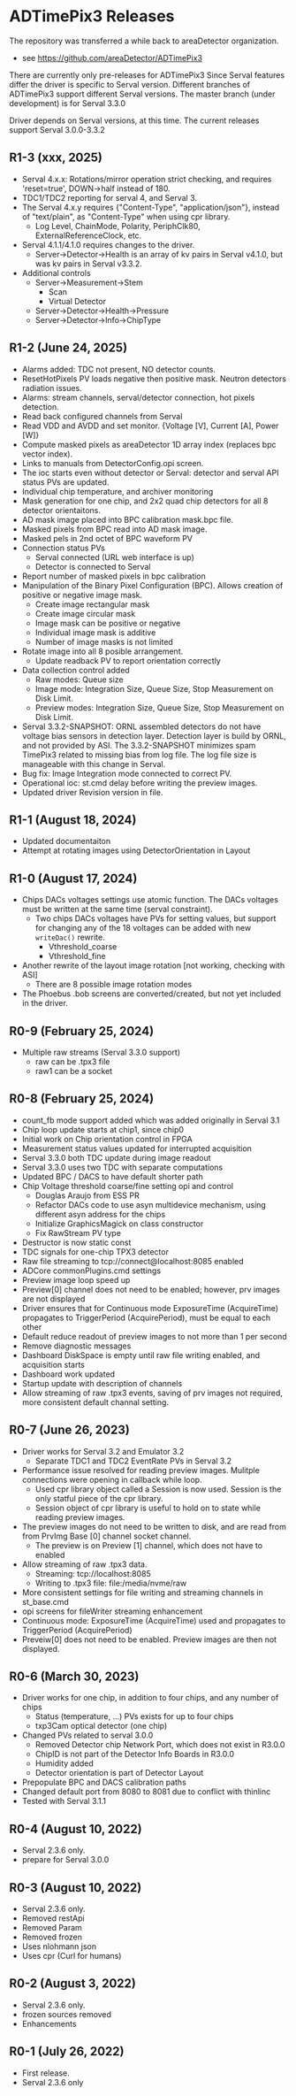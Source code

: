ADTimePix3 Releases
==================

The repository was transferred a while back to areaDetector organization.

* see https://github.com/areaDetector/ADTimePix3

There are currently only pre-releases for ADTimePix3
Since Serval features differ the driver is specific to Serval version.
Different branches of ADTimePix3 support different Serval versions.
The master branch (under development) is for Serval 3.3.0

Driver depends on Serval versions, at this time. The current releases support Serval 3.0.0-3.3.2

R1-3 (xxx, 2025)
--------

* Serval 4.x.x: Rotations/mirror operation strict checking, and requires 'reset=true', DOWN->half instead of 180.
* TDC1/TDC2 reporting for serval 4, and Serval 3.
* The Serval 4.x.y requires {"Content-Type", "application/json"}, instead of "text/plain", as "Content-Type" when using cpr library.
  * Log Level, ChainMode, Polarity, PeriphClk80, ExternalReferenceClock, etc.
* Serval 4.1.1/4.1.0 requires changes to the driver.
  * Server->Detector->Health is an array of kv pairs in Serval v4.1.0, but was kv pairs in Serval v3.3.2.
* Additional controls
  * Server->Measurement->Stem
    * Scan
    * Virtual Detector
  * Server->Detector->Health->Pressure
  * Server->Detector->Info->ChipType

R1-2 (June 24, 2025)
--------

* Alarms added: TDC not present, NO detector counts.
* ResetHotPixels PV loads negative then positive mask. Neutron detectors radiation issues.
* Alarms: stream channels, serval/detector connection, hot pixels detection.
* Read back configured channels from Serval
* Read VDD and AVDD and set monitor. {Voltage [V], Current [A], Power [W]}
* Compute masked pixels as areaDetector 1D array index (replaces bpc vector index).
* Links to manuals from DetectorConfig.opi screen.
* The ioc starts even without detector or Serval: detector and serval API status PVs are updated.
* Individual chip temperature, and archiver monitoring
* Mask generation for one chip, and 2x2 quad chip detectors for all 8 detector orientaitons.
* AD mask image placed into BPC calibration mask.bpc file.
* Masked pixels from BPC read into AD mask image.
* Masked pels in 2nd octet of BPC waveform PV
* Connection status PVs
  + Serval connected (URL web interface is up)
  + Detector is connected to Serval
* Report number of masked pixels in bpc calibration
* Manipulation of the Binary Pixel Configuration (BPC). Allows creation of positive or negative image mask.
  + Create image rectangular mask
  + Create image circular mask
  + Image mask can be positive or negative
  + Individual image mask is additive
  + Number of image masks is not limited
* Rotate image into all 8 posible arrangement.
  + Update readback PV to report orientation correctly
* Data collection control added
  + Raw modes: Queue size
  + Image mode: Integration Size, Queue Size, Stop Measurement on Disk Limit.
  + Preview modes: Integration Size, Queue Size, Stop Measurement on Disk Limit.
* Serval 3.3.2-SNAPSHOT: ORNL assembled detectors do not have voltage bias sensors in detection layer. Detection layer is build by ORNL, and not provided by ASI. The 3.3.2-SNAPSHOT minimizes spam TimePix3 related to missing bias from log file. The log file size is manageable with this change in Serval.
* Bug fix: Image Integration mode connected to correct PV.
* Operational ioc: st.cmd delay before writing the preview images.
* Updated driver Revision version in file.

R1-1 (August 18, 2024)
--------

* Updated documentaiton
* Attempt at rotating images using DetectorOrientation in Layout

R1-0 (August 17, 2024)
--------

* Chips DACs voltages settings use atomic function. The DACs voltages must be written at the same time (serval constraint).
  * Two chips DACs voltages have PVs for setting values, but support for changing any of the 18 voltages can be added with new `writeDac()` rewrite.
    * Vthreshold_coarse
    * Vthreshold_fine
* Another rewrite of the layout image rotation [not working, checking with ASI]
  * There are 8 possible image rotation modes
* The Phoebus .bob screens are converted/created, but not yet included in the driver.

R0-9 (February 25, 2024)
--------

* Multiple raw streams (Serval 3.3.0 support)
  * raw can be .tpx3 file
  * raw1 can be a socket

R0-8 (February 25, 2024)
--------

* count_fb mode support added which was added originally in Serval 3.1
* Chip loop update starts at chip1, since chip0
* Initial work on Chip orientation control in FPGA
* Measurement status values updated for interrupted acquisition
* Serval 3.3.0 both TDC update during image readout
* Serval 3.3.0 uses two TDC with separate computations
* Updated BPC / DACS to have default shorter path
* Chip Voltage threshold coarse/fine setting opi and control
  * Douglas Araujo from ESS PR
  * Refactor DACs code to use asyn multidevice mechanism, using different asyn address for the chips
  * Initialize GraphicsMagick on class constructor
  * Fix RawStream PV type
* Destructor is now static const
* TDC signals for one-chip TPX3 detector
* Raw file streaming to tcp://connect@localhost:8085 enabled
* ADCore commonPlugins.cmd settings
* Preview image loop speed up
* Preview[0] channel does not need to be enabled; however, prv images are not displayed
* Driver ensures that for Continuous mode ExposureTime (AcquireTime) propagates to TriggerPeriod (AcquirePeriod), must be equal to each other
* Default reduce readout of preview images to not more than 1 per second
* Remove diagnostic messages
* Dashboard DiskSpace is empty until raw file writing enabled, and acquisition starts
* Dashboard work updated
* Startup update with description of channels
* Allow streaming of raw .tpx3 events, saving of prv images not required, more consistent default channal setting.

R0-7 (June 26, 2023)
--------

* Driver works for Serval 3.2 and Emulator 3.2
  * Separate TDC1 and TDC2 EventRate PVs in Serval 3.2
* Performance issue resolved for reading preview images. Mulitple connections were opening in callback while loop.
  * Used cpr library object called a Session is now used. Session is the only statful piece of the cpr library.
  * Session object of cpr library is useful to hold on to state while reading preview images.
* The preview images do not need to be written to disk, and are read from from PrvImg Base [0] channel socket channel.
  * The preview is on Preview [1] channel, which does not have to enabled
* Allow streaming of raw .tpx3 data.
  * Streaming: tcp://localhost:8085
  * Writing to .tpx3 file: file:/media/nvme/raw
* More consistent settings for file writing and streaming channels in st_base.cmd
* opi screens for fileWriter streaming enhancement
* Continuous mode: ExposureTime (AcquireTime) used and propagates to TriggerPeriod (AcquirePeriod)
* Preveiw[0] does not need to be enabled. Preview images are then not displayed.

R0-6 (March 30, 2023)
--------

* Driver works for one chip, in addition to four chips, and any number of chips
  * Status (temperature, ...) PVs exists for up to four chips
  * txp3Cam optical detector (one chip)
* Changed PVs related to serval 3.0.0
  * Removed Detector chip Network Port, which does not exist in R3.0.0
  * ChipID is not part of the Detector Info Boards in R3.0.0
  * Humidity added
  * Detector orientation is part of Detector Layout
* Prepopulate BPC and DACS calibration paths
* Changed default port from 8080 to 8081 due to conflict with thinlinc
* Tested with Serval 3.1.1

R0-4 (August 10, 2022)
--------

* Serval 2.3.6 only.
* prepare for Serval 3.0.0

R0-3 (August 10, 2022)
----

* Serval 2.3.6 only.
* Removed restApi
* Removed Param
* Removed frozen
* Uses nlohmann json
* Uses cpr (Curl for humans)

R0-2 (August 3, 2022)
----

* Serval 2.3.6 only.
* frozen sources removed
* Enhancements

R0-1 (July 26, 2022)
--------

* First release.
* Serval 2.3.6 only
